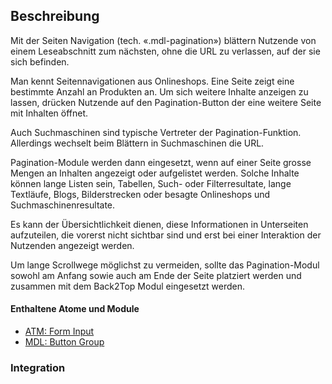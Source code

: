 ## Beschreibung
 
Mit der Seiten Navigation (tech. «.mdl-pagination») blättern Nutzende von einem Leseabschnitt zum nächsten, ohne die URL zu verlassen, auf der sie sich befinden.

Man kennt Seitennavigationen aus Onlineshops. Eine Seite zeigt eine bestimmte Anzahl an Produkten an. Um sich weitere Inhalte anzeigen zu lassen, drücken Nutzende auf den Pagination-Button der eine weitere Seite mit Inhalten öffnet. 

Auch Suchmaschinen sind typische Vertreter der Pagination-Funktion. Allerdings wechselt beim Blättern in Suchmaschinen die URL. 

Pagination-Module werden dann eingesetzt, wenn auf einer Seite grosse Mengen an Inhalten angezeigt oder aufgelistet werden. Solche Inhalte können lange Listen sein, Tabellen, Such- oder Filterresultate, lange Textläufe, Blogs, Bilderstrecken oder besagte Onlineshops und Suchmaschinenresultate. 

Es kann der Übersichtlichkeit dienen, diese Informationen in Unterseiten aufzuteilen, die vorerst nicht sichtbar sind und erst bei einer Interaktion der Nutzenden angezeigt werden. 

Um lange Scrollwege möglichst zu vermeiden, sollte das Pagination-Modul sowohl am Anfang sowie auch am Ende der Seite platziert werden und zusammen mit dem Back2Top Modul eingesetzt werden.

#### Enthaltene Atome und Module
* <a href="../../atoms/form_input/form_input.html">ATM: Form Input</a>
* <a href="../button_group/button_group.html">MDL: Button Group</a>

### Integration

